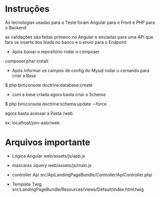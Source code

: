 Instruções 
========================

As tecnologias usadas para o Teste foram Angular para o Front e PHP para o Backend

as validações são feitas primeiro no Angular e enviadas para uma API que fara os inserts dos leads no banco 
 e o envio para o Endpoint

* Após baixar o repositório rodar o composer 

composer.phar install 

* Após informar os campos de config do Mysql rodar o comando para criar a Base

$ php bin\console doctrine:database:create

* com a base criada agora basta criar o Schema 

$ php bin\console doctrine:schema:update --force

agora basta acessar a Pasta /web

ex: localhost/join-asbr/web

Arquivos importante  
========================

* Lógica Angular
web/assets/js/app.js 

* mascaras Jquery
web/assets/js/main.js 

* controller Api
src/ApiLandingPageBundle/Controller/ApiController.php

* Template Twig
src/LandingPageBundle/Resources/views/Default/index.html.twig